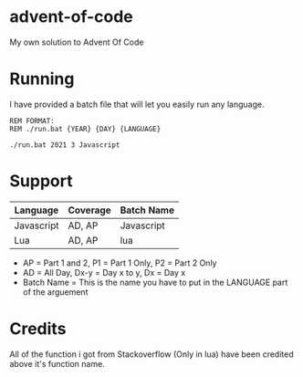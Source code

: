 # advent-of-code

My own solution to Advent Of Code

# Running

I have provided a batch file that will let you easily run any language.

```batch
REM FORMAT:
REM ./run.bat {YEAR} {DAY} {LANGUAGE}

./run.bat 2021 3 Javascript
```

# Support

| Language    | Coverage | Batch Name |
| ----------- | -------- | ---------- |
| Javascript  | AD, AP   | Javascript |
| Lua         | AD, AP   | lua        |

* AP = Part 1 and 2, P1 = Part 1 Only, P2 = Part 2 Only
* AD = All Day, Dx-y = Day x to y, Dx = Day x
* Batch Name = This is the name you have to put in the LANGUAGE part of the arguement

# Credits

All of the function i got from Stackoverflow (Only in lua) have been credited above it's function name.

